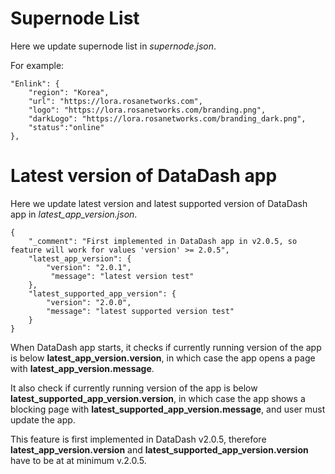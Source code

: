 # Supernode List
Here we update supernode list in *supernode.json*.

For example:

    "Enlink": {
        "region": "Korea",
        "url": "https://lora.rosanetworks.com",
        "logo": "https://lora.rosanetworks.com/branding.png",
        "darkLogo": "https://lora.rosanetworks.com/branding_dark.png",
        "status":"online"
    },

# Latest version of DataDash app
Here we update latest version and latest supported version of DataDash app in *latest_app_version.json*.

    {
        "_comment": "First implemented in DataDash app in v2.0.5, so feature will work for values 'version' >= 2.0.5",
        "latest_app_version": {
            "version": "2.0.1",
             "message": "latest version test"
        },
        "latest_supported_app_version": {
            "version": "2.0.0",
            "message": "latest supported version test"
        }
    }

When DataDash app starts, it checks if currently running version of the app is below **latest_app_version.version**, in which case the app opens a page with **latest_app_version.message**.

It also check if currently running version of the app is below **latest_supported_app_version.version**, in which case the app shows a blocking page with **latest_supported_app_version.message**, and user must update the app.

This feature is first implemented in DataDash v2.0.5, therefore **latest_app_version.version** and **latest_supported_app_version.version** have to be at at minimum v.2.0.5.